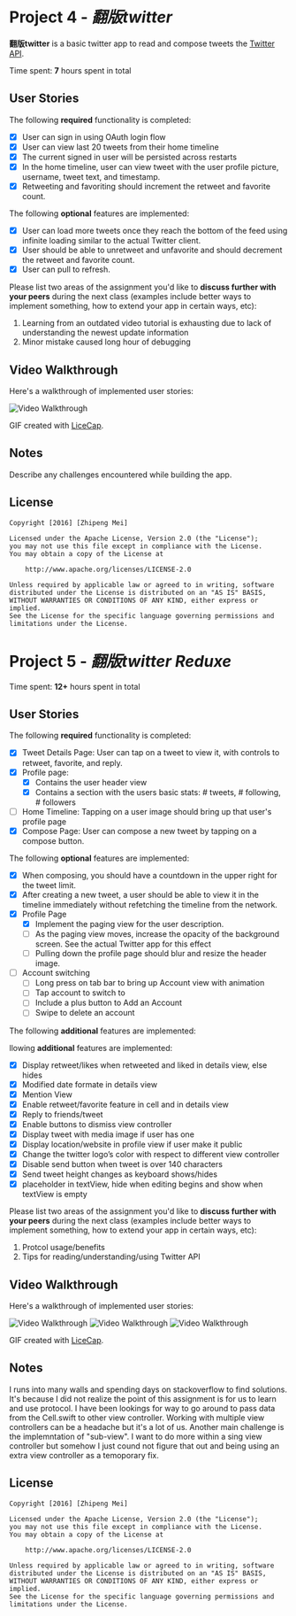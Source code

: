 # Project 4 - *翻版twitter*

**翻版twitter** is a basic twitter app to read and compose tweets the [Twitter API](https://apps.twitter.com/).

Time spent: **7** hours spent in total

## User Stories

The following **required** functionality is completed:

- [x] User can sign in using OAuth login flow
- [x] User can view last 20 tweets from their home timeline
- [x] The current signed in user will be persisted across restarts
- [x] In the home timeline, user can view tweet with the user profile picture, username, tweet text, and timestamp.
- [x] Retweeting and favoriting should increment the retweet and favorite count.

The following **optional** features are implemented:

- [x] User can load more tweets once they reach the bottom of the feed using infinite loading similar to the actual Twitter client.
- [x] User should be able to unretweet and unfavorite and should decrement the retweet and favorite count.
- [x] User can pull to refresh.

Please list two areas of the assignment you'd like to **discuss further with your peers** during the next class (examples include better ways to implement something, how to extend your app in certain ways, etc):

1. Learning from an outdated video tutorial is exhausting due to lack of understanding the newest update information
2. Minor mistake caused long hour of debugging

## Video Walkthrough 

Here's a walkthrough of implemented user stories:

<img src='http://i.imgur.com/73VLJ6J.gif' title='Video Walkthrough' width='' alt='Video Walkthrough' />

GIF created with [LiceCap](http://www.cockos.com/licecap/).

## Notes

Describe any challenges encountered while building the app.

## License

    Copyright [2016] [Zhipeng Mei]

    Licensed under the Apache License, Version 2.0 (the "License");
    you may not use this file except in compliance with the License.
    You may obtain a copy of the License at

        http://www.apache.org/licenses/LICENSE-2.0

    Unless required by applicable law or agreed to in writing, software
    distributed under the License is distributed on an "AS IS" BASIS,
    WITHOUT WARRANTIES OR CONDITIONS OF ANY KIND, either express or implied.
    See the License for the specific language governing permissions and
    limitations under the License.


# Project 5 - *翻版twitter Reduxe*

Time spent: **12+** hours spent in total

## User Stories

The following **required** functionality is completed:

- [x] Tweet Details Page: User can tap on a tweet to view it, with controls to retweet, favorite, and reply.
- [x] Profile page:
   - [x] Contains the user header view
   - [x] Contains a section with the users basic stats: # tweets, # following, # followers
- [ ] Home Timeline: Tapping on a user image should bring up that user's profile page
- [x] Compose Page: User can compose a new tweet by tapping on a compose button.

The following **optional** features are implemented:

- [x] When composing, you should have a countdown in the upper right for the tweet limit.
- [x] After creating a new tweet, a user should be able to view it in the timeline immediately without refetching the timeline from the network.
- [x] Profile Page
   - [x] Implement the paging view for the user description.
   - [ ] As the paging view moves, increase the opacity of the background screen. See the actual Twitter app for this effect
   - [ ] Pulling down the profile page should blur and resize the header image.
- [ ] Account switching
   - [ ] Long press on tab bar to bring up Account view with animation
   - [ ] Tap account to switch to
   - [ ] Include a plus button to Add an Account
   - [ ] Swipe to delete an account

The following **additional** features are implemented:

llowing **additional** features are implemented:

- [x] Display retweet/likes when retweeted and liked in details view, else hides 
- [x] Modified date formate in details view
- [x] Mention View
- [x] Enable retweet/favorite feature in cell and in details view
- [x] Reply to friends/tweet
- [x] Enable buttons to dismiss view controller
- [x] Display tweet with media image if user has one
- [x] Display location/website in profile view if user make it public
- [x] Change the twitter logo’s color with respect to different view controller
- [x] Disable send button when tweet is over 140 characters
- [x] Send tweet height changes as keyboard shows/hides
- [x] placeholder in textView, hide when editing begins and show when textView is empty

Please list two areas of the assignment you'd like to **discuss further with your peers** during the next class (examples include better ways to implement something, how to extend your app in certain ways, etc):

1. Protcol usage/benefits
2. Tips for reading/understanding/using Twitter API

## Video Walkthrough 

Here's a walkthrough of implemented user stories:

<img src='http://i.imgur.com/nRR83fX.gif' title='Video Walkthrough' width='' alt='Video Walkthrough' />
<img src='http://i.imgur.com/lYujaha.gif' width='' alt='Video Walkthrough' />
<img src='http://i.imgur.com/NMSFqex.gif' width='' alt='Video Walkthrough' />

GIF created with [LiceCap](http://www.cockos.com/licecap/).

## Notes

I runs into many walls and spending days on stackoverflow to find solutions. It's because I did not realize the point of this assignment is for us to learn and use protocol. I have been lookings for way to go around to pass data from the Cell.swift to other view controller. Working with multiple view controllers can be a headache but it's a lot of us. Another main challenge is the implemntation of "sub-view". I want to do more within a sing view controller but somehow I just cound not figure that out and being using an extra view controller as a temoporary fix.

## License

    Copyright [2016] [Zhipeng Mei]

    Licensed under the Apache License, Version 2.0 (the "License");
    you may not use this file except in compliance with the License.
    You may obtain a copy of the License at

        http://www.apache.org/licenses/LICENSE-2.0

    Unless required by applicable law or agreed to in writing, software
    distributed under the License is distributed on an "AS IS" BASIS,
    WITHOUT WARRANTIES OR CONDITIONS OF ANY KIND, either express or implied.
    See the License for the specific language governing permissions and
    limitations under the License.
